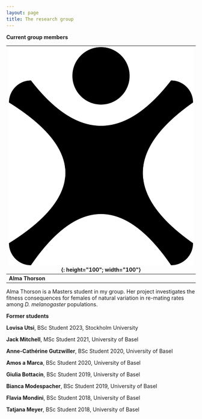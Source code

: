 ```yaml
---
layout: page
title: The research group
---
```


**Current group members**

|![alma_thorson](/img/default_grp_member.png){: height="100"; width="100"}|  
|--|
|**Alma Thorson**|

Alma Thorson is a Masters student in my group. Her project investigates the fitness consequences for females of natural variation in re-mating rates among *D. melanogaster* populations.


**Former students**  

**Lovisa Utsi**, BSc Student 2023, Stockholm University  

**Jack Mitchell**, MSc Student 2021, University of Basel  

**Anne-Cathérine Gutzwiller**, BSc Student 2020, University of Basel  

**Amos a Marca**, BSc Student 2020, University of Basel  

**Giulia Bottacin**, BSc Student 2019, University of Basel  

**Bianca Modespacher**, BSc Student 2019, University of Basel  

**Flavia Mondini**, BSc Student 2018, University of Basel  

**Tatjana Meyer**, BSc Student 2018, University of Basel